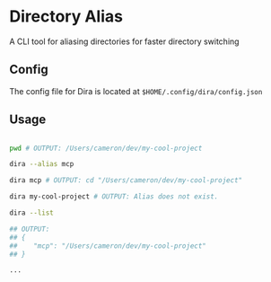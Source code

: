 # Directory Alias

A CLI tool for aliasing directories for faster directory switching

## Config

The config file for Dira is located at `$HOME/.config/dira/config.json`

## Usage

```sh

pwd # OUTPUT: /Users/cameron/dev/my-cool-project

dira --alias mcp

dira mcp # OUTPUT: cd "/Users/cameron/dev/my-cool-project"

dira my-cool-project # OUTPUT: Alias does not exist.

dira --list

## OUTPUT:
## {
##    "mcp": "/Users/cameron/dev/my-cool-project"
## }

...

```
